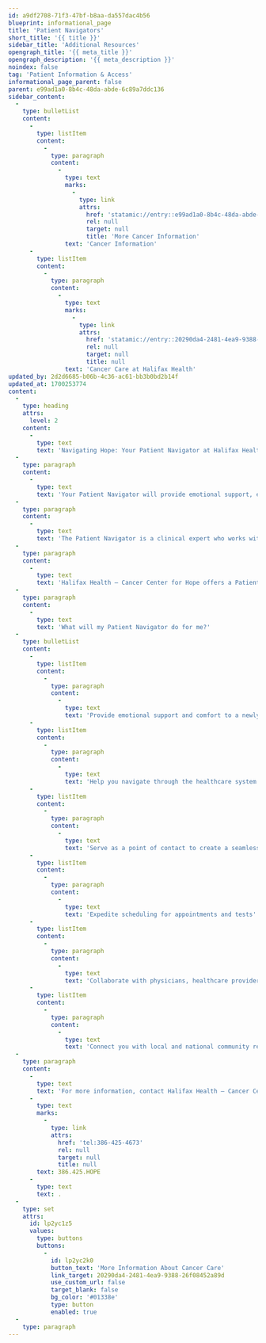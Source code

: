 ```yaml
---
id: a9df2708-71f3-47bf-b8aa-da557dac4b56
blueprint: informational_page
title: 'Patient Navigators'
short_title: '{{ title }}'
sidebar_title: 'Additional Resources'
opengraph_title: '{{ meta_title }}'
opengraph_description: '{{ meta_description }}'
noindex: false
tag: 'Patient Information & Access'
informational_page_parent: false
parent: e99ad1a0-8b4c-48da-abde-6c89a7ddc136
sidebar_content:
  -
    type: bulletList
    content:
      -
        type: listItem
        content:
          -
            type: paragraph
            content:
              -
                type: text
                marks:
                  -
                    type: link
                    attrs:
                      href: 'statamic://entry::e99ad1a0-8b4c-48da-abde-6c89a7ddc136'
                      rel: null
                      target: null
                      title: 'More Cancer Information'
                text: 'Cancer Information'
      -
        type: listItem
        content:
          -
            type: paragraph
            content:
              -
                type: text
                marks:
                  -
                    type: link
                    attrs:
                      href: 'statamic://entry::20290da4-2481-4ea9-9388-26f08452a89d'
                      rel: null
                      target: null
                      title: null
                text: 'Cancer Care at Halifax Health'
updated_by: 2d2d6685-b06b-4c36-ac61-bb3b0bd2b14f
updated_at: 1700253774
content:
  -
    type: heading
    attrs:
      level: 2
    content:
      -
        type: text
        text: 'Navigating Hope: Your Patient Navigator at Halifax Health'
  -
    type: paragraph
    content:
      -
        type: text
        text: 'Your Patient Navigator will provide emotional support, education and act as a resource so that you can make well-informed decisions regarding your care options. This service coordinates access to cancer care services while providing quality care and assisting with coping strategies for dealing with fear and anxiety that can be felt by newly diagnosed cancer patients and their families.'
  -
    type: paragraph
    content:
      -
        type: text
        text: 'The Patient Navigator is a clinical expert who works with healthcare providers, financial counselors and social services to enable the patient to access available resources.'
  -
    type: paragraph
    content:
      -
        type: text
        text: 'Halifax Health – Cancer Center for Hope offers a Patient Navigator to you, provided as a complimentary service.'
  -
    type: paragraph
    content:
      -
        type: text
        text: 'What will my Patient Navigator do for me?'
  -
    type: bulletList
    content:
      -
        type: listItem
        content:
          -
            type: paragraph
            content:
              -
                type: text
                text: 'Provide emotional support and comfort to a newly diagnosed patient'
      -
        type: listItem
        content:
          -
            type: paragraph
            content:
              -
                type: text
                text: 'Help you navigate through the healthcare system'
      -
        type: listItem
        content:
          -
            type: paragraph
            content:
              -
                type: text
                text: 'Serve as a point of contact to create a seamless approach to your care'
      -
        type: listItem
        content:
          -
            type: paragraph
            content:
              -
                type: text
                text: 'Expedite scheduling for appointments and tests'
      -
        type: listItem
        content:
          -
            type: paragraph
            content:
              -
                type: text
                text: 'Collaborate with physicians, healthcare providers and team members to provide advice, support and real-time answers to your questions'
      -
        type: listItem
        content:
          -
            type: paragraph
            content:
              -
                type: text
                text: 'Connect you with local and national community resources'
  -
    type: paragraph
    content:
      -
        type: text
        text: 'For more information, contact Halifax Health – Cancer Center for Hope, Patient Navigators at '
      -
        type: text
        marks:
          -
            type: link
            attrs:
              href: 'tel:386-425-4673'
              rel: null
              target: null
              title: null
        text: 386.425.HOPE
      -
        type: text
        text: .
  -
    type: set
    attrs:
      id: lp2yc1z5
      values:
        type: buttons
        buttons:
          -
            id: lp2yc2k0
            button_text: 'More Information About Cancer Care'
            link_target: 20290da4-2481-4ea9-9388-26f08452a89d
            use_custom_url: false
            target_blank: false
            bg_color: '#01338e'
            type: button
            enabled: true
  -
    type: paragraph
---
```

